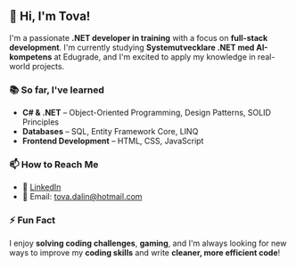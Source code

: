 ## 👋 Hi, I'm Tova!  

I'm a passionate **.NET developer in training** with a focus on **full-stack development**. I'm currently studying **Systemutvecklare .NET med AI-kompetens** at Edugrade, and I'm excited to apply my knowledge in real-world projects.

### 📚 So far, I've learned  
- **C# & .NET** – Object-Oriented Programming, Design Patterns, SOLID Principles  
- **Databases** – SQL, Entity Framework Core, LINQ  
- **Frontend Development** – HTML, CSS, JavaScript  

### 📫 How to Reach Me  
- 💼 [LinkedIn](https://www.linkedin.com/in/tova-dalin-79810b1a2)
- 📧 Email: tova.dalin@hotmail.com  

### ⚡ Fun Fact  
I enjoy **solving coding challenges**, **gaming**, and I'm always looking for new ways to improve my **coding skills** and write **cleaner, more efficient code**!  
